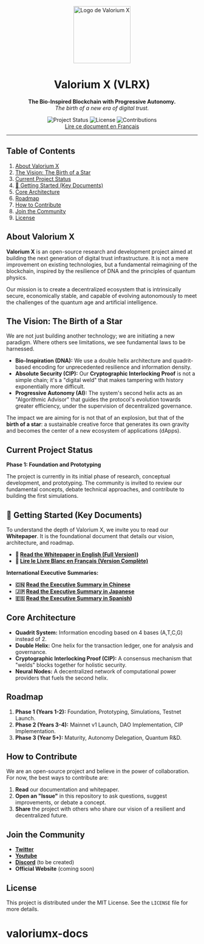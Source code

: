 <p align="center">
  <img src="assets/vlrx-logo.png" alt="Logo de Valorium X" width="150"/>
</p>

<h1 align="center">Valorium X (VLRX)</h1>

<p align="center">
  <strong>The Bio-Inspired Blockchain with Progressive Autonomy.</strong>
  <br />
  <em>The birth of a new era of digital trust.</em>
</p>

<p align="center">
  <img src="https://img.shields.io/badge/Status-In%20Development-blue" alt="Project Status">
  <img src="https://img.shields.io/badge/License-MIT-green" alt="License">
  <img src="https://img.shields.io/badge/Contributions-Welcome-brightgreen" alt="Contributions">
  <br>
   <a href="https://github.com/SylverbladeX/valoriumX/main/readme_fr.md/">Lire ce document en Français</a>
</p>

---

## Table of Contents

1.  [About Valorium X](#about-valorium-x)
2.  [The Vision: The Birth of a Star](#the-vision-the-birth-of-a-star)
3.  [Current Project Status](#current-project-status)
4.  [🚀 Getting Started (Key Documents)](#-getting-started-key-documents)
5.  [Core Architecture](#core-architecture)
6.  [Roadmap](#roadmap)
7.  [How to Contribute](#how-to-contribute)
8.  [Join the Community](#join-the-community)
9.  [License](#license)

## About Valorium X

**Valorium X** is an open-source research and development project aimed at building the next generation of digital trust infrastructure. It is not a mere improvement on existing technologies, but a fundamental reimagining of the blockchain, inspired by the resilience of DNA and the principles of quantum physics.

Our mission is to create a decentralized ecosystem that is intrinsically secure, economically stable, and capable of evolving autonomously to meet the challenges of the quantum age and artificial intelligence.

## The Vision: The Birth of a Star

We are not just building another technology; we are initiating a new paradigm. Where others see limitations, we see fundamental laws to be harnessed.

* **Bio-Inspiration (DNA):** We use a double helix architecture and quadrit-based encoding for unprecedented resilience and information density.
* **Absolute Security (CIP):** Our **Cryptographic Interlocking Proof** is not a simple chain; it's a "digital weld" that makes tampering with history exponentially more difficult.
* **Progressive Autonomy (AI):** The system's second helix acts as an "Algorithmic Advisor" that guides the protocol's evolution towards greater efficiency, under the supervision of decentralized governance.

The impact we are aiming for is not that of an explosion, but that of the **birth of a star**: a sustainable creative force that generates its own gravity and becomes the center of a new ecosystem of applications (dApps).

## Current Project Status

**Phase 1: Foundation and Prototyping**

The project is currently in its initial phase of research, conceptual development, and prototyping. The community is invited to review our fundamental concepts, debate technical approaches, and contribute to building the first simulations.

## 🚀 Getting Started (Key Documents)

To understand the depth of Valorium X, we invite you to read our **Whitepaper**. It is the foundational document that details our vision, architecture, and roadmap.

* **📖 [Read the Whitepaper in English (Full Version)](whitepapers/whitepaper.md))**
* **📖 [Lire le Livre Blanc en Français (Version Complète)](whitepapers/whitepaper_fr.md )**

**International Executive Summaries:**

* **🇨🇳 [Read the Executive Summary in Chinese](whitepapers/whitepaper-ch.md )**
* **🇯🇵 [Read the Executive Summary in Japanese](whitepapers/whitepaper-ja.md)**
* **🇪🇸 [Read the Executive Summary in Spanish](whitepapers/whitepaper_es.md))**

## Core Architecture

* **Quadrit System:** Information encoding based on 4 bases (A,T,C,G) instead of 2.
* **Double Helix:** One helix for the transaction ledger, one for analysis and governance.
* **Cryptographic Interlocking Proof (CIP):** A consensus mechanism that "welds" blocks together for holistic security.
* **Neural Nodes:** A decentralized network of computational power providers that fuels the second helix.

## Roadmap

1.  **Phase 1 (Years 1-2):** Foundation, Prototyping, Simulations, Testnet Launch.
2.  **Phase 2 (Years 3-4):** Mainnet v1 Launch, DAO Implementation, CIP Implementation.
3.  **Phase 3 (Year 5+):** Maturity, Autonomy Delegation, Quantum R&D.

## How to Contribute

We are an open-source project and believe in the power of collaboration. For now, the best ways to contribute are:

1.  **Read** our documentation and whitepaper.
2.  **Open an "Issue"** in this repository to ask questions, suggest improvements, or debate a concept.
3.  **Share** the project with others who share our vision of a resilient and decentralized future.

## Join the Community

* **[Twitter](https://twitter.com/ValoriumX)**
* **[Youtube](https://www.youtube.com/@valoriumx)**
* **[Discord](link_to_your_discord)** (to be created)
* **Official Website** (coming soon)

## License

This project is distributed under the MIT License. See the `LICENSE` file for more details.
# valoriumx-docs
